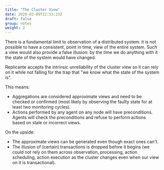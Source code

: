 ```yaml
---
title: "The Cluster View"
date: 2020-02-09T22:53:23Z
draft: false
group: notes
weight: 2
---
```


There is a fundamental limit to observation of a distributed system: it is not possible to have a
consistent, point in time, view of the entire system.
Such a view would also provide a false illusion: by the time we do anything with it the state
of the system would have changed.

Replicante accepts the intrinsic unreliability of the cluster view so it can rely on it
while not falling for the trap that "we know what the state of the system is".

This means:

* Aggregations are considered approximate views and need to be checked or confirmed
  (most likely by observing the faulty state for at least two monitoring cycles).
* Actions performed by any agent on any node will have preconditions.
  Agents will check the preconditions and refuse to perform actions based on stale or incorrect views.

On the upside:

* The approximate views can be generated even though exact ones can't.
* The illusion of (certain) transactions is dropped before it begins (we could not rely
  on them across observation, processing, action scheduling, action execution as the cluster
  changes even when our view on it is transactional).
